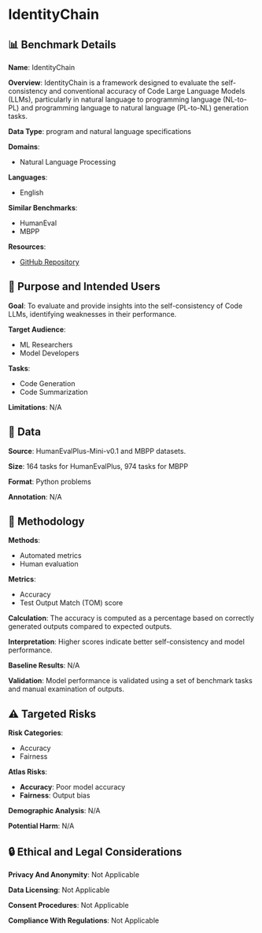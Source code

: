 # IdentityChain

## 📊 Benchmark Details

**Name**: IdentityChain

**Overview**: IdentityChain is a framework designed to evaluate the self-consistency and conventional accuracy of Code Large Language Models (LLMs), particularly in natural language to programming language (NL-to-PL) and programming language to natural language (PL-to-NL) generation tasks.

**Data Type**: program and natural language specifications

**Domains**:
- Natural Language Processing

**Languages**:
- English

**Similar Benchmarks**:
- HumanEval
- MBPP

**Resources**:
- [GitHub Repository](https://github.com/marcusm117/IdentityChain)

## 🎯 Purpose and Intended Users

**Goal**: To evaluate and provide insights into the self-consistency of Code LLMs, identifying weaknesses in their performance.

**Target Audience**:
- ML Researchers
- Model Developers

**Tasks**:
- Code Generation
- Code Summarization

**Limitations**: N/A

## 💾 Data

**Source**: HumanEvalPlus-Mini-v0.1 and MBPP datasets.

**Size**: 164 tasks for HumanEvalPlus, 974 tasks for MBPP

**Format**: Python problems

**Annotation**: N/A

## 🔬 Methodology

**Methods**:
- Automated metrics
- Human evaluation

**Metrics**:
- Accuracy
- Test Output Match (TOM) score

**Calculation**: The accuracy is computed as a percentage based on correctly generated outputs compared to expected outputs.

**Interpretation**: Higher scores indicate better self-consistency and model performance.

**Baseline Results**: N/A

**Validation**: Model performance is validated using a set of benchmark tasks and manual examination of outputs.

## ⚠️ Targeted Risks

**Risk Categories**:
- Accuracy
- Fairness

**Atlas Risks**:
- **Accuracy**: Poor model accuracy
- **Fairness**: Output bias

**Demographic Analysis**: N/A

**Potential Harm**: N/A

## 🔒 Ethical and Legal Considerations

**Privacy And Anonymity**: Not Applicable

**Data Licensing**: Not Applicable

**Consent Procedures**: Not Applicable

**Compliance With Regulations**: Not Applicable
